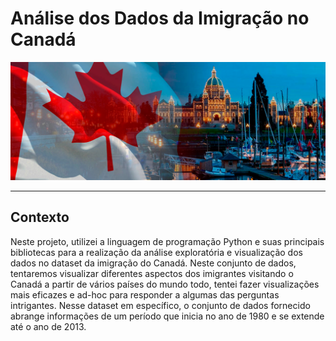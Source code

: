 # Análise dos Dados da Imigração no Canadá

<p align="center"><img src="./canada_image.jpg" ></p>

---
## Contexto


Neste projeto, utilizei a linguagem de programação Python e suas principais bibliotecas para a realização da análise exploratória e visualização dos dados no dataset da imigração do Canadá. Neste conjunto de dados, tentaremos visualizar diferentes aspectos dos imigrantes visitando o Canadá a partir de vários países do mundo todo, tentei fazer visualizações mais eficazes e ad-hoc para responder a algumas das perguntas intrigantes. Nesse dataset em específico, o conjunto de dados fornecido abrange informações de um período que inicia no ano de 1980  e se extende até o ano de 2013.
